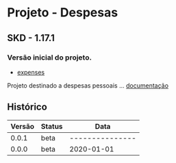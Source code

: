 # Projeto - Despesas

## SKD - 1.17.1

### Versão inicial do projeto.

- [expenses](https://github.com/isaiasnas/expenses)

Projeto destinado a despesas pessoais ...
[documentação](https://github.com/isaiasnas/expenses/blob/master/README.md)

## Histórico

Versão | Status | Data
----------|--------|-------------
0.0.1 | beta | ---------------
0.0.0 | beta | 2020-01-01
